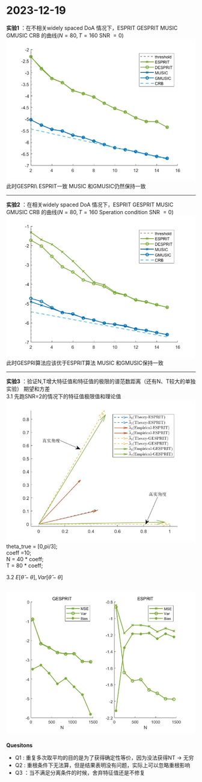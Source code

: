 
# 2023-12-19

**实验1** ：在不相关widely spaced DoA 情况下，ESPRIT GESPRIT MUSIC GMUSIC CRB 的曲线($N = 80,T =160$  SNR $=0$)
![123](Figure/1.jpg)
此时GESPRI\ ESPRIT一致 MUSIC 和GMUSIC仍然保持一致

---

**实验2** ：在相关widely spaced DoA 情况下，ESPRIT GESPRIT MUSIC GMUSIC CRB 的曲线($N = 80,T =160$ Speration condition SNR $=0$)
![123](Figure/2.jpg)
此时GESPRI算法应该优于ESPRIT算法  MUSIC 和GMUSIC保持一致  

---

**实验3** ：验证N,T增大特征值和特征值的极限的谱范数距离（还有N、T较大的单独实验） 期望和方差  
3.1 先跑SNR=2的情况下的特征值极限值和理论值  
    ![123](Figure/3.jpg)
    theta_true = [0,pi/3];  
    coeff =10;  
    N = 40 * coeff;  
    T = 80 * coeff;  


3.2 $E[\hat{\theta} - \theta] , Var[\hat{\theta} - \theta]$

![123](Figure/3_2.jpg)
---

**Quesitons**
* Q1 : 重复多次取平均的目的是为了获得确定性等价，因为没法获得NT -> 无穷
* Q2 : 重根条件下无法算，但是结果表明没有问题，实际上可以忽略重根影响
* Q3 ：当不满足分离条件的时候，舍弃特征值还是不修复